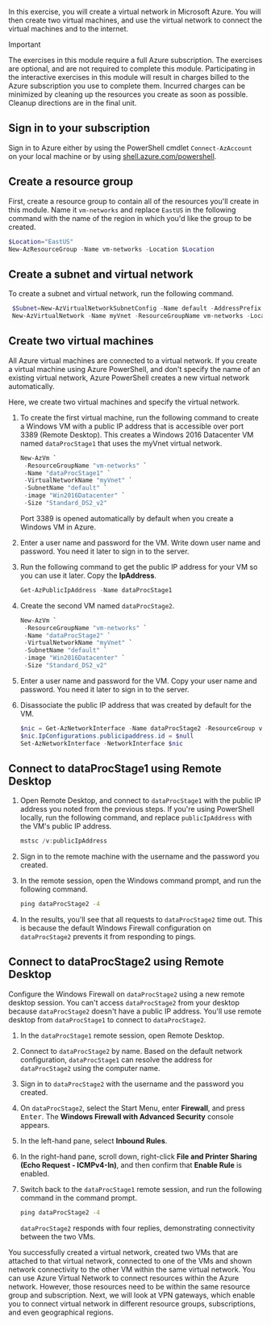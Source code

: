 In this exercise, you will create a virtual network in Microsoft Azure. You will then create two virtual machines, and use the virtual network to connect the virtual machines and to the internet.

> [!IMPORTANT]
> The exercises in this module require a full Azure subscription. The exercises are optional, and are not required to complete this module. Participating in the interactive exercises in this module will result in charges billed to the Azure subscription you use to complete them. Incurred charges can be minimized by cleaning up the resources you create as soon as possible. Cleanup directions are in the final unit.

## Sign in to your subscription

Sign in to Azure either by using the PowerShell cmdlet `Connect-AzAccount` on your local machine or by using [shell.azure.com/powershell](https://shell.azure.com/powershell).

## Create a resource group

First, create a resource group to contain all of the resources you'll create in this module. Name it `vm-networks` and replace `EastUS` in the following command with the name of the region in which you'd like the group to be created.

```PowerShell
$Location="EastUS" 
New-AzResourceGroup -Name vm-networks -Location $Location
```

## Create a subnet and virtual network

To create a subnet and virtual network, run the following command.

```PowerShell
 $Subnet=New-AzVirtualNetworkSubnetConfig -Name default -AddressPrefix 10.0.0.0/24
 New-AzVirtualNetwork -Name myVnet -ResourceGroupName vm-networks -Location $Location -AddressPrefix 10.0.0.0/16 -Subnet $Subnet
```

## Create two virtual machines

All Azure virtual machines are connected to a virtual network. If you create a virtual machine using Azure PowerShell, and don't specify the name of an existing virtual network, Azure PowerShell creates a new virtual network automatically.

Here, we create two virtual machines and specify the virtual network.

1. To create the first virtual machine, run the following command to create a Windows VM with a public IP address that is accessible over port 3389 (Remote Desktop). This creates a Windows 2016 Datacenter VM named `dataProcStage1` that uses the myVnet virtual network.

   ```PowerShell
   New-AzVm `
    -ResourceGroupName "vm-networks" `
    -Name "dataProcStage1" `
    -VirtualNetworkName "myVnet" `
    -SubnetName "default" `
    -image "Win2016Datacenter" `
    -Size "Standard_DS2_v2"
    ```

    Port 3389 is opened automatically by default when you create a Windows VM in Azure. 

1. Enter a user name and password for the VM. Write down user name and password. You need it later to sign in to the server.

1. Run the following command to get the public IP address for your VM so you can use it later. Copy the **IpAddress**.

   ```PowerShell
   Get-AzPublicIpAddress -Name dataProcStage1
    ```

1. Create the second VM named `dataProcStage2`.

   ```PowerShell
   New-AzVm `
    -ResourceGroupName "vm-networks" `
    -Name "dataProcStage2" `
    -VirtualNetworkName "myVnet" `
    -SubnetName "default" `
    -image "Win2016Datacenter" `
    -Size "Standard_DS2_v2"
    ```

1. Enter a user name and password for the VM. Copy your user name and password. You need it later to sign in to the server.

1. Disassociate the public IP address that was created by default for the VM.

   ```PowerShell
   $nic = Get-AzNetworkInterface -Name dataProcStage2 -ResourceGroup vm-networks
   $nic.IpConfigurations.publicipaddress.id = $null
   Set-AzNetworkInterface -NetworkInterface $nic 
   ```

## Connect to dataProcStage1 using Remote Desktop

1. Open Remote Desktop, and connect to `dataProcStage1` with the public IP address you noted from the previous steps. If you're using PowerShell locally, run the following command, and replace `publicIpAddress` with the VM's public IP address.

   ```PowerShell
   mstsc /v:publicIpAddress
   ```

1. Sign in to the remote machine with the username and the password you created.

1. In the remote session, open the Windows command prompt, and run the following command.

    ```cmd
    ping dataProcStage2 -4
    ```

1. In the results, you'll see that all requests to `dataProcStage2` time out. This is because the default Windows Firewall configuration on `dataProcStage2` prevents it from responding to pings.

## Connect to dataProcStage2 using Remote Desktop

Configure the Windows Firewall on `dataProcStage2` using a new remote desktop session. You can't access `dataProcStage2` from your desktop because `dataProcStage2` doesn't have a public IP address. You'll use remote desktop from `dataProcStage1` to connect to `dataProcStage2`.

1. In the `dataProcStage1` remote session, open Remote Desktop.

1. Connect to `dataProcStage2` by name. Based on the default network configuration, `dataProcStage1` can resolve the address for `dataProcStage2` using the computer name.

1. Sign in to `dataProcStage2` with the username and the password you created.

1. On `dataProcStage2`, select the Start Menu, enter **Firewall**, and press <kbd>Enter</kbd>. The **Windows Firewall with Advanced Security** console appears.

1. In the left-hand pane, select **Inbound Rules**.

1. In the right-hand pane, scroll down, right-click **File and Printer Sharing (Echo Request - ICMPv4-In)**, and then confirm that **Enable Rule** is enabled.

1. Switch back to the `dataProcStage1` remote session, and run the following command in the command prompt.

    ```cmd
    ping dataProcStage2 -4
    ```

    `dataProcStage2` responds with four replies, demonstrating connectivity between the two VMs.

You successfully created a virtual network, created two VMs that are attached to that virtual network, connected to one of the VMs and shown network connectivity to the other VM within the same virtual network. You can use Azure Virtual Network to connect resources within the Azure network. However, those resources need to be within the same resource group and subscription. Next, we will look at VPN gateways, which enable you to connect virtual network in different resource groups, subscriptions, and even geographical regions.
